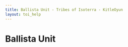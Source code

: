 ```yaml
---
title: Ballista Unit - Tribes of Isoterra - KitleOyun
layout: toi_help
---
```


<h1 class="h1">Ballista Unit</h1>
